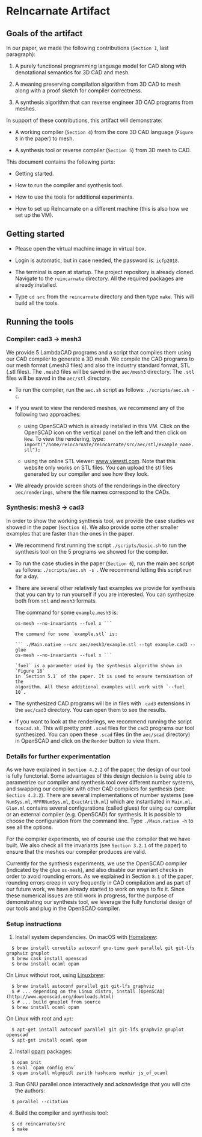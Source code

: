 # ReIncarnate Artifact

## Goals of the artifact

In our paper, we made the following contributions (`Section 1`, last
paragraph):

1. A purely functional programming language model for CAD along with
   denotational semantics for 3D CAD and mesh.

2. A meaning preserving compilation algorithm from 3D CAD to mesh along with a
   proof sketch for compiler correctness.

3. A synthesis algorithm that can reverse engineer 3D CAD programs from meshes.

In support of these contributions, this artifact will demonstrate:

* A working compiler (`Section 4`) from the core 3D CAD language (`Figure 8` in
  the paper) to mesh.

* A synthesis tool or reverse compiler (`Section 5`) from 3D mesh to CAD.

This document contains the following parts:

* Getting started.

* How to run the compiler and synthesis tool.

* How to use the tools for additional experiments.

* How to set up ReIncarnate on a different machine (this is also how we set up
  the VM).

## Getting started

* Please open the virtual machine image in virtual box.

* Login is automatic, but in case needed, the password is: `icfp2018`.

* The terminal is open at startup. The project repository is already cloned.
  Navigate to the `reincarnate` directory.  All the required packages are
  already installed.

* Type `cd src` from the `reincarnate` directory and then type `make`. This
  will build all the tools.

## Running the tools

### Compiler: cad3 -> mesh3

We provide 5 LambdaCAD programs and a script that compiles them using our
CAD compiler to generate a 3D mesh. We compile the CAD programs to our mesh
format (.mesh3 files) and also the industry standard format, STL (.stl
files).  The `.mesh3` files will be saved in the `aec/mesh3` directory. The
`.stl` files will be saved in the `aec/stl` directory.

* To run the compiler, run the `aec.sh` script as follows: `./scripts/aec.sh
  -c`.

* If you want to view the rendered meshes, we recommend any of the following
  two approaches:

  - using OpenSCAD which is already installed in this VM. Click on the
    OpenSCAD icon on the vertical panel on the left and then click on `New`.
    To view the rendering, type:
    `import("/home/reincarnate/reincarnate/src/aec/stl/example_name.stl");`

  - using the online STL viewer: www.viewstl.com. Note that this website
    only works on STL files. You can upload the stl files generated by our
    compiler and see how they look.

* We already provide screen shots of the renderings in the directory
  `aec/renderings`, where the file names correspond to the CADs.

### Synthesis: mesh3 -> cad3

In order to show the working synthesis tool, we provide the case studies we
showed in the paper (`Section 6`). We also provide some other smaller
examples that are faster than the ones in the paper.

* We recommend first running the script `./scripts/basic.sh` to run the
  synthesis tool on the 5 programs we showed for the compiler.

* To run the case studies in the paper (`Section 6`), run the main aec
  script as follows: `./scripts/aec.sh -s `. We recommend letting this
  script run for a day.

* There are several other relatively fast examples we provide for synthesis
  that you can try to run yourself if you are interested.  You can
  synthesize both from `stl` and `mesh3` formats.

  The command for some `example.mesh3` is:

  ``` ./Main.native --src aec/mesh3/example.mesh3 --tgt example.cad3 --glue
  os-mesh --no-invariants --fuel x ```

  The command for some `example.stl` is:

  ``` ./Main.native --src aec/mesh3/example.stl --tgt example.cad3 --glue
  os-mesh --no-invariants --fuel x ```

  `fuel` is a parameter used by the synthesis algorithm shown in `Figure 18`
  in `Section 5.1` of the paper. It is used to ensure termination of the
  algorithm. All these additional examples will work with `--fuel 10`.

* The synthesized CAD programs will be in files with `.cad3` extensions in
  the `aec/cad3` directory. You can open them to see the results.

* If you want to look at the renderings, we recommend running the script
  `toscad.sh`.  This will pretty print `.scad` files for the `cad3` programs
  our tool synthesized.  You can open these `.scad` files (in the `aec/scad`
  directory) in OpenSCAD and click on the `Render` button to view them.

### Details for further experimentation

As we have explained in `Section 4.2.2` of the paper, the design of our tool
is fully functorial. Some advantages of this design decision is being able
to parametrize our compiler and synthesis tool over different number
systems, and swapping our compiler with other CAD compilers for synthesis
(see `Section 4.2.2`). There are several implementations of number systems
(see `NumSys.ml`, `MPFRNumSys.ml`, `ExactArith.ml`) which are instantiated
in `Main.ml`.  `Glue.ml` contains several configurations (called glues) for
using our compiler or an external compiler (e.g. OpenSCAD) for synthesis.
It is possible to choose the configuration from the command line. Type
`./Main.native -h` to see all the options.

For the compiler experiments, we of course use the compiler that we have
built.  We also check all the invariants (see `Section 3.2.1` of the paper)
to ensure that the meshes our compiler produces are valid.


Currently for the synthesis experiments, we use the OpenSCAD compiler
(indicated by the glue `os-mesh`), and also disable our invariant checks in
order to avoid rounding errors. As we explained in Section `8.1` of the
paper, rounding errors creep in very frequently in CAD compilation and as
part of our future work, we have already started to work on ways to fix it.
Since these numerical issues are still work in progress, for the purpose of
demonstrating our synthesis tool, we leverage the fully functorial design of
our tools and plug in the OpenSCAD compiler.


### Setup instructions 

1. Install system dependencies. On macOS with [Homebrew](https://brew.sh/):
```
  $ brew install coreutils autoconf gnu-time gawk parallel git git-lfs graphviz gnuplot
  $ brew cask install openscad
  $ brew install ocaml opam
```

On Linux without root, using [Linuxbrew](http://linuxbrew.sh/):
```
  $ brew install autoconf parallel git git-lfs graphviz
  $ # ... depending on the Linux distro, install [OpenSCAD](http://www.openscad.org/downloads.html)
  $ # ... build gnuplot from source
  $ brew install ocaml opam
```

On Linux with root and `apt`:
```
  $ apt-get install autoconf parallel git git-lfs graphviz gnuplot openscad
  $ apt-get install ocaml opam
```

2. Install [opam](https://opam.ocaml.org/) packages:
```
  $ opam init
  $ eval `opam config env`
  $ opam install mlgmpidl zarith hashcons menhir js_of_ocaml
```

3. Run GNU parallel once interactively and acknowledge that you will cite the authors:
```
  $ parallel --citation

```
4. Build the compiler and synthesis tool:
```
  $ cd reincarnate/src
  $ make
```
